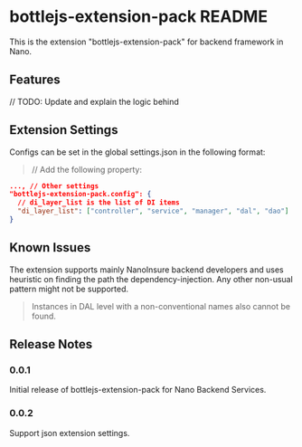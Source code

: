 # bottlejs-extension-pack README

This is the extension "bottlejs-extension-pack" for backend framework in Nano.

## Features

// TODO: Update and explain the logic behind

## Extension Settings

Configs can be set in the global settings.json in the following format:
> // Add the following property:

``` json
..., // Other settings
"bottlejs-extension-pack.config": {
  // di_layer_list is the list of DI items
  "di_layer_list": ["controller", "service", "manager", "dal", "dao"]
}
```
## Known Issues

The extension supports mainly NanoInsure backend developers and uses heuristic on finding the path the dependency-injection. Any other non-usual pattern might not be supported.

> Instances in DAL level with a non-conventional names also cannot be found.

## Release Notes

### 0.0.1
Initial release of bottlejs-extension-pack for Nano Backend Services.

### 0.0.2
Support json extension settings.
